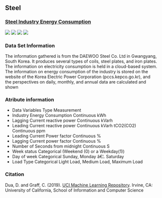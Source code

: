 ## Steel

### [Steel Industry Energy Consumption](https://archive.ics.uci.edu/ml/datasets/Steel+Industry+Energy+Consumption+Dataset)
 ![](https://img.shields.io/badge/sector-steel-ff69b4.svg)  ![](https://img.shields.io/badge/labeled-yes-green.svg)  ![](https://img.shields.io/badge/time--series-no-red.svg)  ![](<https://img.shields.io/badge/simulation-no-red.svg>)
### Data Set Information
The information gathered is from the DAEWOO Steel Co. Ltd in Gwangyang, South Korea. It produces several types of coils, steel plates, and iron plates. The information on electricity consumption is held in a cloud-based system. The information on energy consumption of the industry is stored on the website of the Korea Electric Power Corporation (pccs.kepco.go.kr), and the perspectives on daily, monthly, and annual data are calculated and shown

### Atribute information
- Data Variables Type Measurement
- Industry Energy Consumption Continuous kWh
- Lagging Current reactive power Continuous kVarh
- Leading Current reactive power Continuous kVarh
tCO2(CO2) Continuous ppm
- Leading Current Power factor Continuous %
- Lagging Current power factor Continuous %
- Number of Seconds from midnight Continuous S
- Week status Categorical (Weekend (0) or a Weekday(1))
- Day of week Categorical Sunday, Monday â€¦. Saturday
- Load Type Categorical Light Load, Medium Load, Maximum Load

### Citation
Dua, D. and Graff, C. (2019). [UCI Machine Learning Repository](http://archive.ics.uci.edu/ml). Irvine, CA: University of California, School of Information and Computer Science